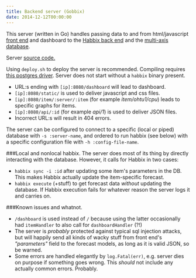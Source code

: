 ```yaml
---
title: Backend server (Gobbix)
date: 2014-12-12T00:00:00
---
```


This server (written in Go) handles passing data to and from html/javascript [front end](https://github.com/Multi-Axis/multi-axis-graphs/wiki/Server-view-front-end-notes) and dashboard to the [Habbix back end](https://github.com/Multi-Axis/multi-axis-graphs/blob/master/Doc/Habbix.md) and the [multi-axis database](https://github.com/Multi-Axis/multi-axis-graphs/blob/master/Doc/DatabaseAndData.md).

Server [source code.](https://github.com/Multi-Axis/multi-axis-graphs/blob/master/zab2.go)

Using `deploy.sh` to deploy the server is recommended. Compiling  requires [this postgres driver](https://github.com/lib/pq). Server does not start without a `habbix` binary present.

* URL:s ending with `[ip]:8080/dashboard` will lead to dashboard. 
* `[ip]:8080/static/` is used to deliver javascript and css files.
* `[ip]:8080/item/:server/:item` (for example *item/ohtu1/cpu*) leads to specific graphs for items.
* `[ip]:8080/api/:id` (for example *api/1*) is used to deliver JSON files.
* Incorrect URL:s will result in 404 errors.

The server can be configured to connect to a specific (local or piped) database with `-s :server-name`, and ordered to run habbix (see below) with a specific configuration file with `-h :config-file-name`.

###Local and nonlocal habbix.
The server does most of its thing by directly interacting with the database. However, it calls for Habbix in two cases:
* `habbix sync -i :id` after updating some item's parameters in the DB. This makes Habbix actually update the item-specific forecast.
* `habbix execute` (+stuff) to get forecast data *without* updating the database.
If Habbix execution fails for whatever reason the server logs it and carries on.

###Known issues and whatnot.

* `/dashboard` is used instead of `/` because using the latter occasionally had `itemHandler` to also call for `dashboardHandler` (?!)
* The server is *probably* protected against typical sql injection attacks, but will happily send all kinds of wacky stuff from front end's *"parameters"* field to the forecast models, as long as it is valid JSON, so be warned.
* Some errors are handled elegantly by `log.Fatal(err)`, e.g. server dies on purpose if something goes wrong. This *should* not include any actually common errors. Probably.
